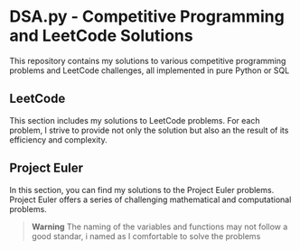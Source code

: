 # DSA.py - Competitive Programming and LeetCode Solutions

This repository contains my solutions to various competitive programming problems and LeetCode challenges, all implemented in pure Python or SQL

## LeetCode

This section includes my solutions to LeetCode problems. For each problem, I strive to provide not only the solution but also an the result of its efficiency and complexity.

## Project Euler

In this section, you can find my solutions to the Project Euler problems. Project Euler offers a series of challenging mathematical and computational problems.

> **Warning**
> The naming of the variables and functions may not follow a good standar, i named as I comfortable to solve the problems

